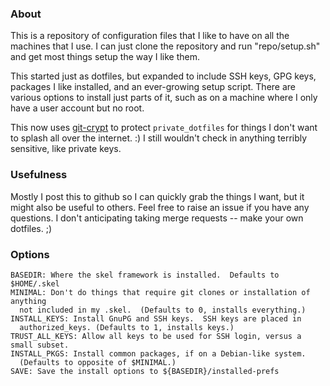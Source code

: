 
### About ###
This is a repository of configuration files that I like to have on all the
machines that I use.  I can just clone the repository and run "repo/setup.sh"
and get most things setup the way I like them.

This started just as dotfiles, but expanded to include SSH keys, GPG keys,
packages I like installed, and an ever-growing setup script.  There are various
options to install just parts of it, such as on a machine where I only have a
user account but no root.

This now uses [git-crypt](https://github.com/AGWA/git-crypt) to protect
`private_dotfiles` for things I don't want to splash all over the internet. :)
I still wouldn't check in anything terribly sensitive, like private keys.

### Usefulness ###
Mostly I post this to github so I can quickly grab the things I want, but it
might also be useful to others.  Feel free to raise an issue if you have any
questions.  I don't anticipating taking merge requests -- make your own
dotfiles.  ;)

### Options ###
```
BASEDIR: Where the skel framework is installed.  Defaults to $HOME/.skel
MINIMAL: Don't do things that require git clones or installation of anything
  not included in my .skel.  (Defaults to 0, installs everything.)
INSTALL_KEYS: Install GnuPG and SSH keys.  SSH keys are placed in
  authorized_keys. (Defaults to 1, installs keys.)
TRUST_ALL_KEYS: Allow all keys to be used for SSH login, versus a small subset.
INSTALL_PKGS: Install common packages, if on a Debian-like system.
  (Defaults to opposite of $MINIMAL.)
SAVE: Save the install options to ${BASEDIR}/installed-prefs
```
